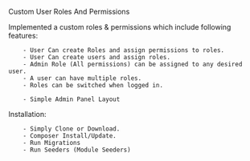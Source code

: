Custom User Roles And Permissions



Implemented a custom roles & permissions which include following features:


		- User Can create Roles and assign permissions to roles.
		- User Can create users and assign roles.
		- Admin Role (All permissions) can be assigned to any desired user.
		- A user can have multiple roles.
		- Roles can be switched when logged in.
        
        - Simple Admin Panel Layout 
		
Installation:

		- Simply Clone or Download.
		- Composer Install/Update.
		- Run Migrations
		- Run Seeders (Module Seeders)
